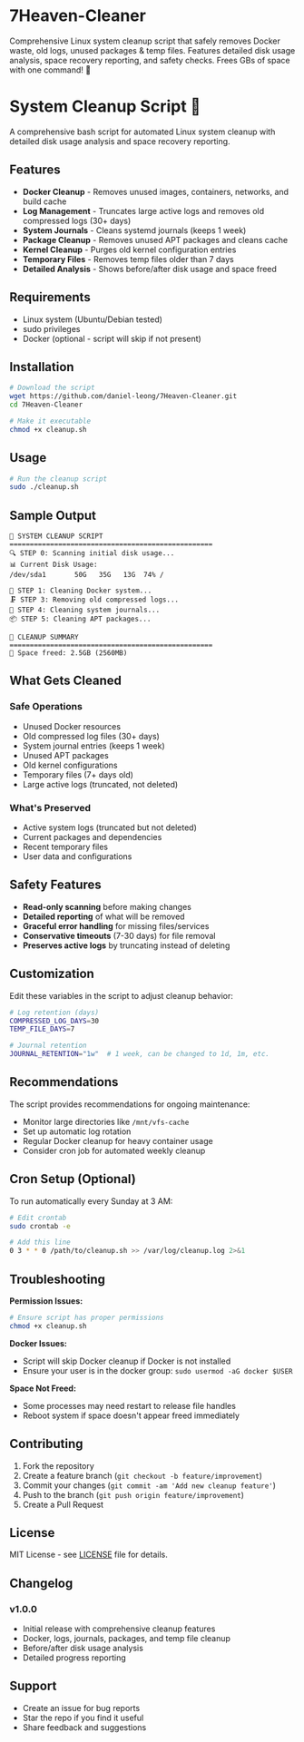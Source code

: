 # 7Heaven-Cleaner
Comprehensive Linux system cleanup script that safely removes Docker waste, old logs, unused packages &amp; temp files. Features detailed disk usage analysis, space recovery reporting, and safety checks. Frees GBs of space with one command! 🧹
# System Cleanup Script 🧹

A comprehensive bash script for automated Linux system cleanup with detailed disk usage analysis and space recovery reporting.

## Features

- **Docker Cleanup** - Removes unused images, containers, networks, and build cache
- **Log Management** - Truncates large active logs and removes old compressed logs (30+ days)
- **System Journals** - Cleans systemd journals (keeps 1 week)
- **Package Cleanup** - Removes unused APT packages and cleans cache
- **Kernel Cleanup** - Purges old kernel configuration entries
- **Temporary Files** - Removes temp files older than 7 days
- **Detailed Analysis** - Shows before/after disk usage and space freed

## Requirements

- Linux system (Ubuntu/Debian tested)
- sudo privileges
- Docker (optional - script will skip if not present)

## Installation

```bash
# Download the script
wget https://github.com/daniel-leong/7Heaven-Cleaner.git
cd 7Heaven-Cleaner

# Make it executable
chmod +x cleanup.sh
```

## Usage

```bash
# Run the cleanup script
sudo ./cleanup.sh
```

## Sample Output

```
🧹 SYSTEM CLEANUP SCRIPT
==================================================
🔍 STEP 0: Scanning initial disk usage...
📊 Current Disk Usage:
/dev/sda1       50G   35G   13G  74% /

🐳 STEP 1: Cleaning Docker system...
🗜️ STEP 3: Removing old compressed logs...
📰 STEP 4: Cleaning system journals...
📦 STEP 5: Cleaning APT packages...

🎉 CLEANUP SUMMARY
==================================================
💾 Space freed: 2.5GB (2560MB)
```

## What Gets Cleaned

### Safe Operations
- Unused Docker resources
- Old compressed log files (30+ days)
- System journal entries (keeps 1 week)
- Unused APT packages
- Old kernel configurations
- Temporary files (7+ days old)
- Large active logs (truncated, not deleted)

### What's Preserved
- Active system logs (truncated but not deleted)
- Current packages and dependencies
- Recent temporary files
- User data and configurations

## Safety Features

- **Read-only scanning** before making changes
- **Detailed reporting** of what will be removed
- **Graceful error handling** for missing files/services
- **Conservative timeouts** (7-30 days) for file removal
- **Preserves active logs** by truncating instead of deleting

## Customization

Edit these variables in the script to adjust cleanup behavior:

```bash
# Log retention (days)
COMPRESSED_LOG_DAYS=30
TEMP_FILE_DAYS=7

# Journal retention
JOURNAL_RETENTION="1w"  # 1 week, can be changed to 1d, 1m, etc.
```

## Recommendations

The script provides recommendations for ongoing maintenance:

- Monitor large directories like `/mnt/vfs-cache`
- Set up automatic log rotation
- Regular Docker cleanup for heavy container usage
- Consider cron job for automated weekly cleanup

## Cron Setup (Optional)

To run automatically every Sunday at 3 AM:

```bash
# Edit crontab
sudo crontab -e

# Add this line
0 3 * * 0 /path/to/cleanup.sh >> /var/log/cleanup.log 2>&1
```

## Troubleshooting

**Permission Issues:**
```bash
# Ensure script has proper permissions
chmod +x cleanup.sh
```

**Docker Issues:**
- Script will skip Docker cleanup if Docker is not installed
- Ensure your user is in the docker group: `sudo usermod -aG docker $USER`

**Space Not Freed:**
- Some processes may need restart to release file handles
- Reboot system if space doesn't appear freed immediately

## Contributing

1. Fork the repository
2. Create a feature branch (`git checkout -b feature/improvement`)
3. Commit your changes (`git commit -am 'Add new cleanup feature'`)
4. Push to the branch (`git push origin feature/improvement`)
5. Create a Pull Request

## License

MIT License - see [LICENSE](LICENSE) file for details.

## Changelog

### v1.0.0
- Initial release with comprehensive cleanup features
- Docker, logs, journals, packages, and temp file cleanup
- Before/after disk usage analysis
- Detailed progress reporting

## Support

- Create an issue for bug reports
- Star the repo if you find it useful
- Share feedback and suggestions
